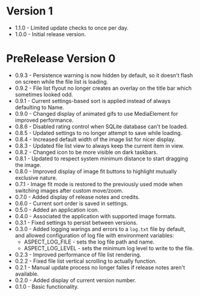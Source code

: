 # Version 1

* 1.1.0 - Limited update checks to once per day.
* 1.0.0 - Initial release version.

# PreRelease Version 0

* 0.9.3 - Persistence warning is now hidden by default, so it doesn't flash on screen while the file list is loading.
* 0.9.2 - File list flyout no longer creates an overlay on the title bar which sometimes looked odd.
* 0.9.1 - Current settings-based sort is applied instead of always defaulting to Name.
* 0.9.0 - Changed display of animated gifs to use MediaElement for improved performance.
* 0.8.6 - Disabled rating control when SQLite database can't be loaded.
* 0.8.5 - Updated settings to no longer attempt to save while loading.
* 0.8.4 - Increased default width of the image list for nicer display.
* 0.8.3 - Updated file list view to always keep the current item in view.
* 0.8.2 - Changed icon to be more visible on dark taskbars.
* 0.8.1 - Updated to respect system minimum distance to start dragging the image.
* 0.8.0 - Improved display of image fit buttons to highlight mutually exclusive nature.
* 0.7.1 - Image fit mode is restored to the previously used mode when switching images after custom move/zoom.
* 0.7.0 - Added display of release notes and credits.
* 0.6.0 - Current sort order is saved in settings.
* 0.5.0 - Added an application icon.
* 0.4.0 - Associated the application with supported image formats.
* 0.3.1 - Fixed settings to persist between versions.
* 0.3.0 - Added logging warings and errors to a `log.txt` file by default,
  and allowed configuration of log file with environment variables:
  * ASPECT_LOG_FILE - sets the log file path and name.
  * ASPECT_LOG_LEVEL - sets the minimum log level to write to the file.
* 0.2.3 - Improved performance of file list rendering.
* 0.2.2 - Fixed file list vertical scrolling to actually function.
* 0.2.1 - Manual update process no longer failes if release notes aren't available.
* 0.2.0 - Added display of current version number.
* 0.1.0 - Basic functionality.
